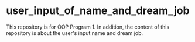 # user_input_of_name_and_dream_job
This repository is for OOP Program 1. In addition, the content of this repository is about the user's input name and dream job.
